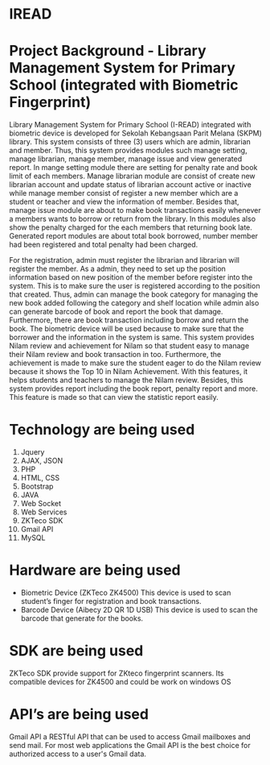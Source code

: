 # IREAD

# Project Background - Library Management System for Primary School (integrated with Biometric Fingerprint)
Library Management System for Primary School (I-READ) integrated with biometric device is developed for Sekolah Kebangsaan Parit Melana (SKPM) library. This system consists of three (3) users which are admin, librarian and member. Thus, this system provides modules such manage setting, manage librarian, manage member, manage issue and view generated report. In mange setting module there are setting for penalty rate and book limit of each members. Manage librarian module are consist of create new librarian account and update status of librarian account active or inactive while manage member consist of register a new member which are a student or teacher and view the information of member. Besides that, manage issue module are about to make book transactions easily whenever a members wants to borrow or return from the library. In this modules also show the penalty charged for the each members that returning book late. Generated report modules are about total book borrowed, number member had been registered and total penalty had been charged. 
 
 For the registration, admin must register the librarian and librarian will register the member. As a admin, they need to set up the position information based on new position of the member before register into the system. This is to make sure the user is registered according to the position that created. Thus, admin can manage the book category for managing the new book added following the category and shelf location while admin also can generate barcode of book and report the book that damage. Furthermore, there are book transaction including borrow and return the book. The biometric device will be used because to make sure that the borrower and the information in the system is same. This system provides Nilam review and achievement for Nilam so that student easy to manage their Nilam review and book transaction in too. Furthermore, the achievement is made to make sure the student eager to do the Nilam review because it shows the Top 10 in Nilam Achievement. With this features, it helps students and teachers to manage the Nilam review. Besides, this system provides report including the book report, penalty report and more. This feature is made so that can view the statistic report easily. 

# Technology are being used
1) Jquery
2) AJAX, JSON
3) PHP
4) HTML, CSS
5) Bootstrap
6) JAVA
7) Web Socket
8) Web Services
9) ZKTeco SDK
10) Gmail API
11) MySQL

# Hardware are being used 
 - Biometric Device (ZKTeco ZK4500)
 This device is used to scan student’s finger for registration and book transactions. 
- Barcode Device (Aibecy 2D QR 1D USB)
This device is used to scan the barcode that generate for the books. 

# SDK are being used
ZKTeco SDK provide support for ZKteco fingerprint scanners. Its compatible devices for ZK4500 and could be work on windows OS 

# API’s are being used
Gmail API a RESTful API that can be used to access Gmail mailboxes and send mail. For most web applications the Gmail API is the best choice for authorized access to a user's Gmail data.
